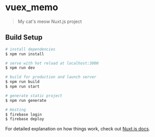 # vuex_memo

> My cat&#39;s meow Nuxt.js project

## Build Setup

``` bash
# install dependencies
$ npm run install

# serve with hot reload at localhost:3000
$ npm run dev

# build for production and launch server
$ npm run build
$ npm run start

# generate static project
$ npm run generate

# Hosting
$ firebase login
$ firebase deploy

```

For detailed explanation on how things work, check out [Nuxt.js docs](https://nuxtjs.org).
